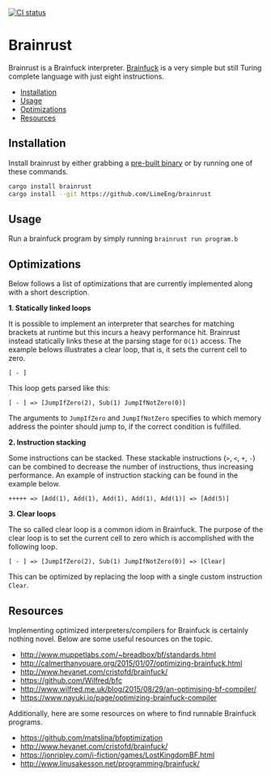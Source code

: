 [![CI status](https://github.com/LimeEng/brainrust/actions/workflows/ci.yaml/badge.svg)](https://github.com/LimeEng/brainrust/actions/workflows/ci.yaml)

# Brainrust

Brainrust is a Brainfuck interpreter. [Brainfuck](https://en.wikipedia.org/wiki/Brainfuck) is a very simple but still Turing complete language with just eight instructions.

- [Installation](#installation)
- [Usage](#usage)
- [Optimizations](#optimizations)
- [Resources](#resources)

## Installation

Install brainrust by either grabbing a [pre-built binary](https://github.com/LimeEng/brainrust/releases) or by running one of these commands.

```sh
cargo install brainrust
cargo install --git https://github.com/LimeEng/brainrust
```

## Usage

Run a brainfuck program by simply running `brainrust run program.b`

## Optimizations

Below follows a list of optimizations that are currently implemented along with a short description.

**1. Statically linked loops**

It is possible to implement an interpreter that searches for matching brackets at runtime but this incurs a heavy performance hit. Brainrust instead statically links these at the parsing stage for `O(1)` access. The example belows illustrates a clear loop, that is, it sets the current cell to zero.

```
[ - ]
```

This loop gets parsed like this:
```
[ - ] => [JumpIfZero(2), Sub(1) JumpIfNotZero(0)]
```

The arguments to `JumpIfZero` and `JumpIfNotZero` specifies to which memory address the pointer should jump to, if the correct condition is fulfilled.

**2. Instruction stacking**

Some instructions can be stacked. These stackable instructions (`>`, `<`, `+`, `-`) can be combined to decrease the number of instructions, thus increasing performance. An example of instruction stacking can be found in the example below.

```
+++++ => [Add(1), Add(1), Add(1), Add(1), Add(1)] => [Add(5)]
```

**3. Clear loops**

The so called clear loop is a common idiom in Brainfuck. The purpose of the clear loop is to set the current cell to zero which is accomplished with the following loop.

```
[ - ] => [JumpIfZero(2), Sub(1) JumpIfNotZero(0)] => [Clear]
```

This can be optimized by replacing the loop with a single custom instruction `Clear`.

## Resources

Implementing optimized interpreters/compilers for Brainfuck is certainly nothing novel. Below are some useful resources on the topic.

- http://www.muppetlabs.com/~breadbox/bf/standards.html
- http://calmerthanyouare.org/2015/01/07/optimizing-brainfuck.html
- http://www.hevanet.com/cristofd/brainfuck/
- https://github.com/Wilfred/bfc
- http://www.wilfred.me.uk/blog/2015/08/29/an-optimising-bf-compiler/
- https://www.nayuki.io/page/optimizing-brainfuck-compiler

Additionally, here are some resources on where to find runnable Brainfuck programs.

- https://github.com/matslina/bfoptimization
- http://www.hevanet.com/cristofd/brainfuck/
- https://jonripley.com/i-fiction/games/LostKingdomBF.html
- http://www.linusakesson.net/programming/brainfuck/
